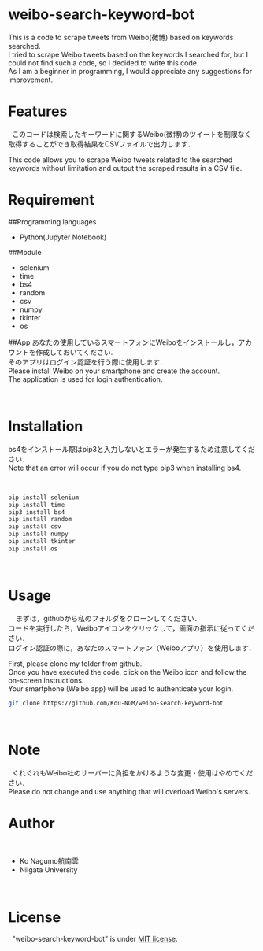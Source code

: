 # weibo-search-keyword-bot
This is a code to scrape tweets from Weibo(微博) based on keywords searched.  
I tried to scrape Weibo tweets based on the keywords I searched for, but I could not find such a code, so I decided to write this code.  
As I am a beginner in programming, I would appreciate any suggestions for improvement.

# Features
 
このコードは検索したキーワードに関するWeibo(微博)のツイートを制限なく取得することができ取得結果をCSVファイルで出力します．  

This code allows you to scrape Weibo tweets related to the searched keywords without limitation and output the scraped results in a CSV file.


# Requirement

##Programming languages 
* Python(Jupyter Notebook)

##Module
* selenium
* time
* bs4
* random
* csv
* numpy
* tkinter
* os

##App
あなたの使用しているスマートフォンにWeiboをインストールし，アカウントを作成しておいてください.  
そのアプリはログイン認証を行う際に使用します．  
Please install Weibo on your smartphone and create the account.  
The application is used for login authentication.

 
# Installation
bs4をインストール際はpip3と入力しないとエラーが発生するため注意してください．  
Note that an error will occur if you do not type pip3 when installing bs4.

 
```bash
pip install selenium
pip install time
pip3 install bs4
pip install random
pip install csv
pip install numpy
pip install tkinter
pip install os
```
 
# Usage
 
 
まずは，githubから私のフォルダをクローンしてください．  
コードを実行したら，Weiboアイコンをクリックして，画面の指示に従ってください．  
ログイン認証の際に，あなたのスマートフォン（Weiboアプリ）を使用します．  

First, please clone my folder from github.  
Once you have executed the code, click on the Weibo icon and follow the on-screen instructions.  
Your smartphone (Weibo app) will be used to authenticate your login.  

```bash
git clone https://github.com/Kou-NGM/weibo-search-keyword-bot
```
 
# Note
 
くれぐれもWeibo社のサーバーに負担をかけるような変更・使用はやめてください．  
Please do not change and use anything that will overload Weibo's servers.
 
# Author
 
* Ko Nagumo航南雲
* Niigata University

 
# License
 
"weibo-search-keyword-bot" is under [MIT license](https://en.wikipedia.org/wiki/MIT_License).
 

